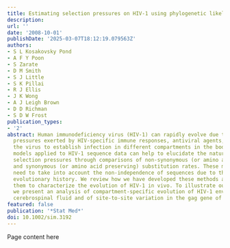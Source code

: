 ```yaml
---
title: Estimating selection pressures on HIV-1 using phylogenetic likelihood models
description:
url: ''
date: '2008-10-01'
publishDate: '2025-03-07T18:12:19.079563Z'
authors:
- S L Kosakovsky Pond
- A F Y Poon
- S Zarate
- D M Smith
- S J Little
- S K Pillai
- R J Ellis
- J K Wong
- A J Leigh Brown
- D D Richman
- S D W Frost
publication_types:
- '2'
abstract: Human immunodeficiency virus (HIV-1) can rapidly evolve due to selection
  pressures exerted by HIV-specific immune responses, antiviral agents, and to allow
  the virus to establish infection in different compartments in the body. Statistical
  models applied to HIV-1 sequence data can help to elucidate the nature of these
  selection pressures through comparisons of non-synonymous (or amino acid changing)
  and synonymous (or amino acid preserving) substitution rates. These models also
  need to take into account the non-independence of sequences due to their shared
  evolutionary history. We review how we have developed these methods and have applied
  them to characterize the evolution of HIV-1 in vivo. To illustrate our methods,
  we present an analysis of compartment-specific evolution of HIV-1 env in blood and
  cerebrospinal fluid and of site-to-site variation in the gag gene of subtype C HIV-1.
featured: false
publication: '*Stat Med*'
doi: 10.1002/sim.3192
---
```


Page content here